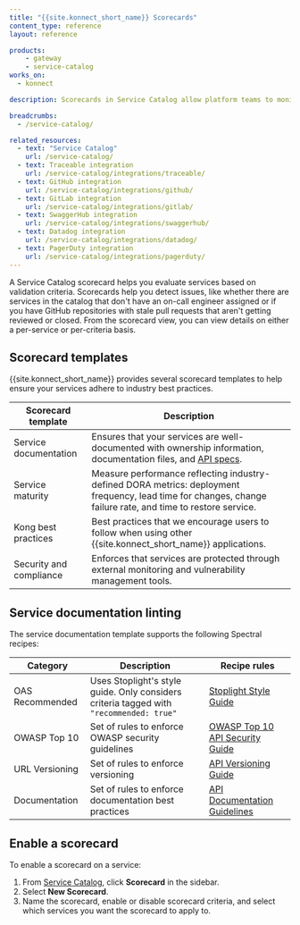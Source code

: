 ```yaml
---
title: "{{site.konnect_short_name}} Scorecards"
content_type: reference
layout: reference

products:
    - gateway
    - service-catalog
works_on:
  - konnect

description: Scorecards in Service Catalog allow platform teams to monitor services for compliance with Kong-recommended and industry-defined best practices in {{site.konnect_short_name}}.

breadcrumbs:
  - /service-catalog/

related_resources:
  - text: "Service Catalog"
    url: /service-catalog/
  - text: Traceable integration
    url: /service-catalog/integrations/traceable/
  - text: GitHub integration
    url: /service-catalog/integrations/github/
  - text: GitLab integration
    url: /service-catalog/integrations/gitlab/
  - text: SwaggerHub integration
    url: /service-catalog/integrations/swaggerhub/
  - text: Datadog integration
    url: /service-catalog/integrations/datadog/
  - text: PagerDuty integration
    url: /service-catalog/integrations/pagerduty/
---
```



A Service Catalog scorecard helps you evaluate services based on validation criteria. Scorecards help you detect issues, like whether there are services in the catalog that don't have an on-call engineer assigned or if you have GitHub repositories with stale pull requests that aren't getting reviewed or closed. From the scorecard view, you can view details on either a per-service or per-criteria basis.

## Scorecard templates

{{site.konnect_short_name}} provides several scorecard templates to help ensure your services adhere to industry best practices.

| Scorecard template | Description |
|--------------------|-------------|
| Service documentation | Ensures that your services are well-documented with ownership information, documentation files, and [API specs](https://apistylebook.stoplight.io/). |
| Service maturity | Measure performance reflecting industry-defined DORA metrics: deployment frequency, lead time for changes, change failure rate, and time to restore service. |
| Kong best practices | Best practices that we encourage users to follow when using other {{site.konnect_short_name}} applications. |
| Security and compliance | Enforces that services are protected through external monitoring and vulnerability management tools. |


## Service documentation linting

The service documentation template supports the following Spectral recipes:

| Category           | Description     | Recipe rules |
|------------|----------|------|
| OAS Recommended | Uses Stoplight's style guide. Only considers criteria tagged with `"recommended: true"` | [Stoplight Style Guide](https://apistylebook.stoplight.io/docs/stoplight-style-guide) |
| OWASP Top 10   | Set of rules to enforce OWASP security guidelines | [OWASP Top 10 API Security Guide](https://apistylebook.stoplight.io/docs/owasp-top-10-2023) |
| URL Versioning | Set of rules to enforce versioning | [API Versioning Guide](https://apistylebook.stoplight.io/docs/versioning) |
| Documentation  | Set of rules to enforce documentation best practices | [API Documentation Guidelines](https://apistylebook.stoplight.io/docs/documentation) |

## Enable a scorecard

To enable a scorecard on a service:
     
1. From [Service Catalog](https://cloud.konghq.com/us/service-catalog/), click **Scorecard** in the sidebar.
2. Select **New Scorecard**.
3. Name the scorecard, enable or disable scorecard criteria, and select which services you want the scorecard to apply to.
